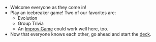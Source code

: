 + Welcome everyone as they come in! 
+ Play an icebreaker game! Two of our favorites are: 
	* Evolution
	* Group Trivia 
	* An [Improv Game](https://github.com/learn-co-curriculum/tf-improv-games) could work well here, too. 
+ Now that everyone knows each other, go ahead and start the [deck](https://docs.google.com/presentation/d/12H4MDWtvhW_3LY4MKj8qvCKZORWZX2Pw6qIuiVqkdUU/edit#slide=id.p). 
